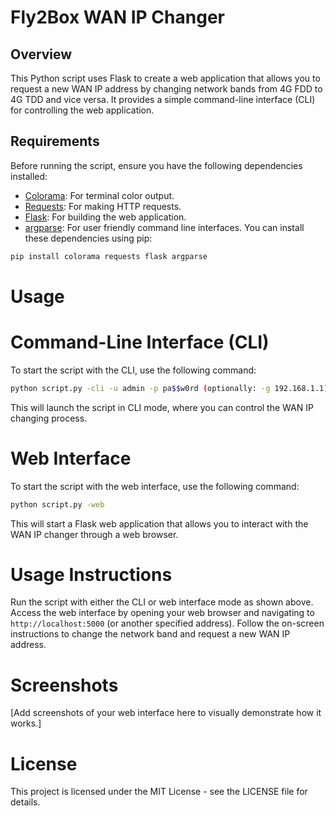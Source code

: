 # Fly2Box WAN IP Changer

## Overview

This Python script uses Flask to create a web application that allows you to request a new WAN IP address by changing network bands from 4G FDD to 4G TDD and vice versa. It provides a simple command-line interface (CLI) for controlling the web application.

## Requirements

Before running the script, ensure you have the following dependencies installed:

- [Colorama](https://pypi.org/project/colorama/): For terminal color output.
- [Requests](https://pypi.org/project/requests/): For making HTTP requests.
- [Flask](https://pypi.org/project/Flask/): For building the web application.
- [argparse](https://pypi.org/project/argparse/): For user friendly command line interfaces.
You can install these dependencies using pip:

```bash
pip install colorama requests flask argparse
```

# Usage

# Command-Line Interface (CLI)
To start the script with the CLI, use the following command:
```bash
python script.py -cli -u admin -p pa$$w0rd (optionally: -g 192.168.1.1)
```
This will launch the script in CLI mode, where you can control the WAN IP changing process.

# Web Interface
To start the script with the web interface, use the following command:

```bash
python script.py -web
```
This will start a Flask web application that allows you to interact with the WAN IP changer through a web browser.

# Usage Instructions
Run the script with either the CLI or web interface mode as shown above.
Access the web interface by opening your web browser and navigating to ```http://localhost:5000``` (or another specified address).
Follow the on-screen instructions to change the network band and request a new WAN IP address.


# Screenshots
[Add screenshots of your web interface here to visually demonstrate how it works.]


# License
This project is licensed under the MIT License - see the LICENSE file for details.

